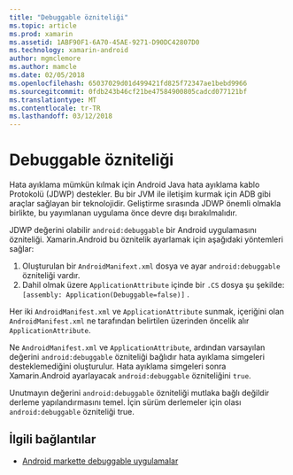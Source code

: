 ```yaml
---
title: "Debuggable özniteliği"
ms.topic: article
ms.prod: xamarin
ms.assetid: 1ABF90F1-6A70-45AE-9271-D90DC42807D0
ms.technology: xamarin-android
author: mgmclemore
ms.author: mamcle
ms.date: 02/05/2018
ms.openlocfilehash: 65037029d01d499421fd825f72347ae1bebd9966
ms.sourcegitcommit: 0fdb243b46cf21be47584900805cadcd077121bf
ms.translationtype: MT
ms.contentlocale: tr-TR
ms.lasthandoff: 03/12/2018
---
```

# <a name="debuggable-attribute"></a>Debuggable özniteliği



Hata ayıklama mümkün kılmak için Android Java hata ayıklama kablo Protokolü (JDWP) destekler. Bu bir JVM ile iletişim kurmak için ADB gibi araçlar sağlayan bir teknolojidir. Geliştirme sırasında JDWP önemli olmakla birlikte, bu yayımlanan uygulama önce devre dışı bırakılmalıdır.

JDWP değerini olabilir `android:debuggable` bir Android uygulamasını özniteliği. Xamarin.Android bu öznitelik ayarlamak için aşağıdaki yöntemleri sağlar:

1.  Oluşturulan bir `AndroidManifext.xml` dosya ve ayar `android:debuggable` özniteliği vardır.
1.  Dahil olmak üzere `ApplicationAttribute` içinde bir `.CS` dosya şu şekilde: `[assembly: Application(Debuggable=false)]` .


Her iki `AndroidManifest.xml` ve `ApplicationAttribute` sunmak, içeriğini olan `AndroidManifest.xml` ne tarafından belirtilen üzerinden öncelik alır `ApplicationAttribute`.

Ne `AndroidManifest.xml` ve `ApplicationAttribute`, ardından varsayılan değerini `android:debuggable` özniteliği bağlıdır hata ayıklama simgeleri desteklemediğini oluşturulur. Hata ayıklama simgeleri sonra Xamarin.Android ayarlayacak `android:debuggable` özniteliğini `true`.

Unutmayın değerini `android:debuggable` özniteliği mutlaka bağlı değildir derleme yapılandırmasını temel. İçin sürüm derlemeler için olası `android:debuggable` özniteliği true.


## <a name="related-links"></a>İlgili bağlantılar

- [Android markette debuggable uygulamalar](http://labs.mwrinfosecurity.com/blog/2011/07/07/debuggable-apps-in-android-market/)
